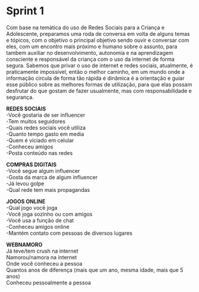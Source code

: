 # Sprint 1

Com base na temática do uso de Redes Sociais para a Criança e Adolescente, preparamos uma roda de conversa em volta de alguns temas e tópicos, com o objetivo o principal objetivo sendo ouvir e conversar com eles, com um encontro mais próximo e humano sobre o assunto, para tambem auxiliar no desenvolvimento, autonomia e na aprendizagem consciente e responsável da criança com o uso da internet de forma segura.
Sabemos que privar o uso de internet e redes sociais, atualmente, é praticamente impossível, então o melhor caminho, em um mundo onde a informação circula de forma tão rápida e dinâmica é a orientação e guiar esse público sobre as melhores formas de utilização, para que elas possam desfrutar do que gostam de fazer usualmente, mas com responsabilidade e segurança.



**REDES SOCIAIS**  
-Você gostaria de ser influencer  
-Tem muitos seguidores  
-Quais redes sociais você utiliza  
-Quanto tempo gasto em media  
-Quem é viciado em celular  
-Conheceu amigos  
-Posta conteúdo nas redes


**COMPRAS DIGITAIS**  
-Você segue algum influencer  
-Gosta da marca de algum influencer  
-Já levou golpe  
-Qual rede tem mais propagandas  

**JOGOS ONLINE**  
-Qual jogo você joga  
-Você joga sozinho ou com amigos  
-Você usa a função de chat  
-Conheceu amigos online  
-Mantém contato com pessoas de diversos lugares  


**WEBNAMORO**  
Já teve/tem crush na internet  
Namorou/namora na internet  
Onde você conheceu a pessoa  
Quantos anos de diferença (mais que um ano, mesma idade, mais que 5 anos)  
Conheceu pessoalmente a pessoa  

